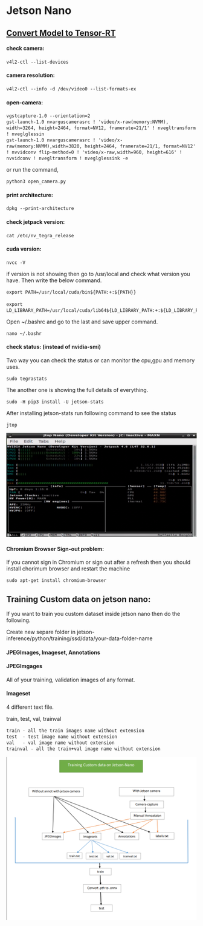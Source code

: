 # Jetson Nano

## <a href="https://github.com/LIMON100/Deploy-ML/tree/master/Jetson_nano/Tensor-RT">Convert Model to Tensor-RT</a>

#### check camera:
    v4l2-ctl --list-devices

#### camera resolution:
    v4l2-ctl --info -d /dev/video0 --list-formats-ex
    
    
    
#### open-camera:
    vgstcapture-1.0 --orientation=2
    gst-launch-1.0 nvarguscamerasrc ! 'video/x-raw(memory:NVMM), width=3264, height=2464, format=NV12, framerate=21/1' ! nvegltransform ! nveglglessin
    gst-launch-1.0 nvarguscamerasrc ! 'video/x-raw(memory:NVMM),width=3820, height=2464, framerate=21/1, format=NV12' ! nvvidconv flip-method=0 ! 'video/x-raw,width=960, height=616' ! nvvidconv ! nvegltransform ! nveglglessink -e

or run the command,
      
    python3 open_camera.py
   
   
#### print architecture:
    dpkg --print-architecture


#### check jetpack version:

    cat /etc/nv_tegra_release
    
   


#### cuda version:
    nvcc -V

if version is not showing then go to /usr/local and check what version you have. Then write the below command.

    export PATH=/usr/local/cuda/bin${PATH:+:${PATH}}

    export LD_LIBRARY_PATH=/usr/local/cuda/lib64${LD_LIBRARY_PATH:+:${LD_LIBRARY_PATH}}

Open ~/.bashrc and go to the last and save upper command.

    nano ~/.bashr
    
    
#### check status: (instead of nvidia-smi)

Two way you can check the status or can monitor the cpu,gpu and memory uses.

    sudo tegrastats
    
The another one is showing the full details of everything.


    sudo -H pip3 install -U jetson-stats
    
After installing jetson-stats run following command to see the status

    jtop


![](https://github.com/LIMON100/Deploy-ML/blob/master/Jetson_nano/images/jetson-stat.PNG?raw=true)

#### Chromium Browser Sign-out problem:

If you cannot sign in Chromium or sign out after a refresh then you should install chorimum browser and restart the machine

    sudo apt-get install chromium-browser

## Training Custom data on jetson nano:

If you want to train you custom dataset inside jetson nano then do the following.

Create new separe folder in jetson-inference/python/training/ssd/data/your-data-folder-name

#### JPEGImages, Imageset, Annotations

#### JPEGImgages

All of your training, validation images of any format.

#### Imageset

4 different text file. 

train, test, val, trainval

    train - all the train images name without extension
    test  - test image name without extension
    val   - val image name without extension
    trainval - all the train+val image name without extension

![](https://github.com/LIMON100/Deploy-ML/blob/master/Jetson_nano/images/jetsotrain.PNG?raw=true)

